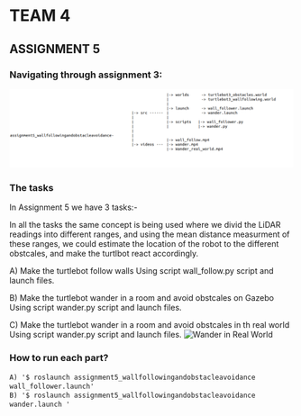 # TEAM 4

##  ASSIGNMENT 5  


### Navigating through assignment 3:

![Navigation Image](https://raw.githubusercontent.com/atefemran/AuE893Spring21_AtefEmran/master/src/assignment5_wallfollowingandobstacleavoidance/videos/navigation.png)

### The tasks

In Assignment 5 we have 3 tasks:-

In all the tasks the same concept is being used where we divid the LiDAR readings into different ranges, and using the mean distance measurment of these ranges, we could estimate the location of the robot to the different obstcales, and make the turtlbot react accordingly. 

A) Make the turtlebot follow walls
		Using script wall_follow.py script and launch files. 
	
B) Make the turtlebot wander in a room and avoid obstcales on Gazebo
		Using script wander.py script and launch files. 
			
C) Make the turtlebot wander in a room and avoid obstcales in th real world
		Using script wander.py script and launch files. 
![Wander in Real World](https://github.com/atefemran/AuE893Spring21_AtefEmran/blob/master/src/assignment5_wallfollowingandobstacleavoidance/videos/gifs/wander_real_world.gif)
		
### How to run each part?

	A) '$ roslaunch assignment5_wallfollowingandobstacleavoidance wall_follower.launch'  
	B) '$ roslaunch assignment5_wallfollowingandobstacleavoidance wander.launch '  

